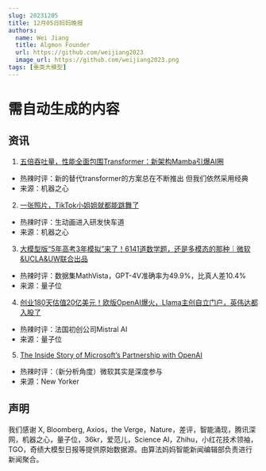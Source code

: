 ```yaml
---
slug: 20231205
title: 12月05日妈妈晚报
authors:
  name: Wei Jiang
  title: Algmon Founder
  url: https://github.com/weijiang2023
  image_url: https://github.com/weijiang2023.png
tags: [垂类大模型]
---
```


# 需自动生成的内容
## 资讯

1. [五倍吞吐量，性能全面包围Transformer：新架构Mamba引爆AI圈](https://mp.weixin.qq.com/s/RWU0ycR9p2XTkWp5i0_oEQ)
* 热辣时评：新的替代transformer的方案总在不断推出 但我们依然采用经典
* 来源：机器之心

2. [一张照片，TikTok小姐姐就都能跳舞了](https://mp.weixin.qq.com/s/3gINhliFD_Lbuf8EMaxYqw)
* 热辣时评：生动画进入研发快车道
* 来源：机器之心

3. [大模型版“5年高考3年模拟”来了！6141道数学题，还是多模态的那种｜微软&UCLA&UW联合出品](https://mp.weixin.qq.com/s/kEhvOGGuxQNz-yMmGGiOzg)
* 热辣时评：数据集MathVista，GPT-4V准确率为49.9%，比真人差10.4%
* 来源：量子位

4. [创业180天估值20亿美元！欧版OpenAI爆火，Llama主创自立门户，英伟达都入股了](https://mp.weixin.qq.com/s/HnjEQLHnXsA--yRcL6kzZw)
* 热辣时评：法国初创公司Mistral AI
* 来源：量子位

5. [The Inside Story of Microsoft’s Partnership with OpenAI](https://www.newyorker.com/magazine/2023/12/11/the-inside-story-of-microsofts-partnership-with-openai)
* 热辣时评：（新分析角度）微软其实是深度参与
* 来源：New Yorker

## 声明

我们感谢 X, Bloomberg, Axios，the Verge，Nature，差评，智能涌现，腾讯深网，机器之心，量子位，36kr，爱范儿，Science AI，Zhihu，小红花技术领袖，TGO，奇绩大模型日报等提供原始数据源。由算法妈妈智能新闻编辑部负责进行新闻聚合。